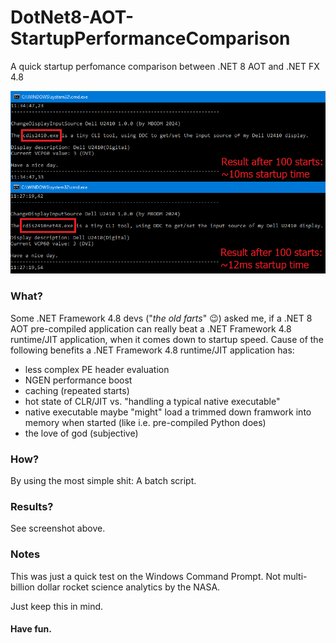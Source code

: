 # DotNet8-AOT-StartupPerformanceComparison
A quick startup perfomance comparison between .NET 8 AOT and .NET FX 4.8

![WADH](screenshot.png)

### What?

Some .NET Framework 4.8 devs ("*the old farts*" 😉) asked me, if a .NET 8 AOT pre-compiled application can really beat a .NET Framework 4.8 runtime/JIT application, when it comes down to startup speed. Cause of the following benefits a .NET Framework 4.8 runtime/JIT application has:

- less complex PE header evaluation
- NGEN performance boost
- caching (repeated starts)
- hot state of CLR/JIT vs. "handling a typical native executable"
- native executable maybe "might" load a trimmed down framwork into memory when started (like i.e. pre-compiled Python does)
- the love of god (subjective)

### How?

By using the most simple shit: A batch script.

### Results?

See screenshot above.

### Notes

This was just a quick test on the Windows Command Prompt. Not multi-billion dollar rocket science analytics by the NASA.

Just keep this in mind.

#### Have fun.
